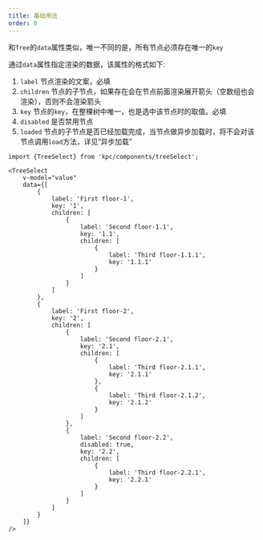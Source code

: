 ```yaml
---
title: 基础用法
order: 0
---
```


和`Tree`的`data`属性类似，唯一不同的是，所有节点必须存在唯一的`key`

通过`data`属性指定渲染的数据，该属性的格式如下:

1. `label` 节点渲染的文案，必填
2. `children` 节点的子节点，如果存在会在节点前面渲染展开箭头（空数组也会渲染），否则不会渲染箭头
3. `key` 节点的`key`，在整棵树中唯一，也是选中该节点时的取值。必填
4. `disabled` 是否禁用节点
5. `loaded` 节点的子节点是否已经加载完成，当节点做异步加载时，将不会对该节点调用`load`方法，详见“异步加载”

```vdt
import {TreeSelect} from 'kpc/components/treeSelect';

<TreeSelect
    v-model="value"
    data={[
        {
            label: 'First floor-1',
            key: '1',
            children: [
                {
                    label: 'Second floor-1.1',
                    key: '1.1',
                    children: [
                        {
                            label: 'Third floor-1.1.1',
                            key: '1.1.1'
                        }
                    ]
                }
            ]
        },
        {
            label: 'First floor-2',
            key: '2',
            children: [
                {
                    label: 'Second floor-2.1',
                    key: '2.1',
                    children: [
                        {
                            label: 'Third floor-2.1.1',
                            key: '2.1.1' 
                        },
                        {
                            label: 'Third floor-2.1.2',
                            key: '2.1.2'
                        }
                    ]
                },
                {
                    label: 'Second floor-2.2',
                    disabled: true,
                    key: '2.2',
                    children: [
                        {
                            label: 'Third floor-2.2.1',
                            key: '2.2.1'
                        }
                    ]
                }
            ]
        }
    ]}
/>
```
